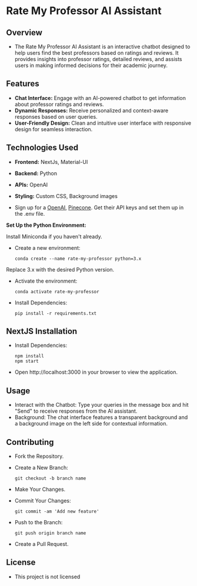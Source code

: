 # Rate My Professor AI Assistant

## Overview

- The Rate My Professor AI Assistant is an interactive chatbot designed to help users find the best professors based on ratings and reviews. It provides insights into professor ratings, detailed reviews, and assists users in making informed decisions for their academic journey.

## Features

- **Chat Interface:** Engage with an AI-powered chatbot to get information about professor ratings and reviews.
- **Dynamic Responses:** Receive personalized and context-aware responses based on user queries.
- **User-Friendly Design:** Clean and intuitive user interface with responsive design for seamless interaction.

## Technologies Used

- **Frontend:** NextJs, Material-UI
- **Backend:** Python
- **APIs:** OpenAI
- **Styling:** Custom CSS, Background images

- Sign up for a [OpenAI](https://platform.openai.com/), [Pinecone](https://app.pinecone.io/). Get their API keys and set them up in the .env file.

**Set Up the Python Environment:**

Install Miniconda if you haven't already.

- Create a new environment:
    ```
    conda create --name rate-my-professor python=3.x
    ```
Replace 3.x with the desired Python version.

- Activate the environment:
    ```
    conda activate rate-my-professor
    ```

- Install Dependencies:
    ```
    pip install -r requirements.txt
    ```

## NextJS Installation

- Install Dependencies:
    ```
    npm install
    npm start
    ```

- Open http://localhost:3000 in your browser to view the application.

## Usage

- Interact with the Chatbot: Type your queries in the message box and hit "Send" to receive responses from the AI assistant.
- Background: The chat interface features a transparent background and a background image on the left side for contextual information.

## Contributing

- Fork the Repository.

- Create a New Branch:

    ```
    git checkout -b branch name
    ```
- Make Your Changes.

- Commit Your Changes:

    ```
    git commit -am 'Add new feature'
    ```

- Push to the Branch:

    ```
    git push origin branch name
    ```

- Create a Pull Request.

## License

- This project is not licensed